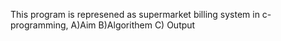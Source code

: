 This program is represened as supermarket billing system in c-programming,
          A)Aim
          B)Algorithem
          C) Output
